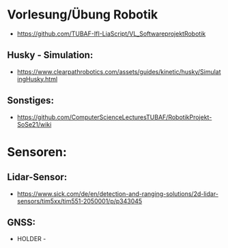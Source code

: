 # Vorlesung/Übung Robotik
* https://github.com/TUBAF-IfI-LiaScript/VL_SoftwareprojektRobotik

## Husky - Simulation:
* https://www.clearpathrobotics.com/assets/guides/kinetic/husky/SimulatingHusky.html

## Sonstiges:
* https://github.com/ComputerScienceLecturesTUBAF/RobotikProjekt-SoSe21/wiki

# Sensoren:
## Lidar-Sensor:
* https://www.sick.com/de/en/detection-and-ranging-solutions/2d-lidar-sensors/tim5xx/tim551-2050001/p/p343045

## GNSS:
- HOLDER -

